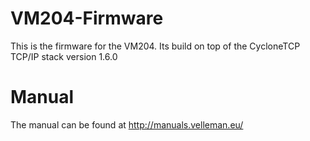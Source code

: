 VM204-Firmware
==============


This is the firmware for the VM204.
Its build on top of the CycloneTCP TCP/IP stack version 1.6.0

Manual
=============
The manual can be found at http://manuals.velleman.eu/



